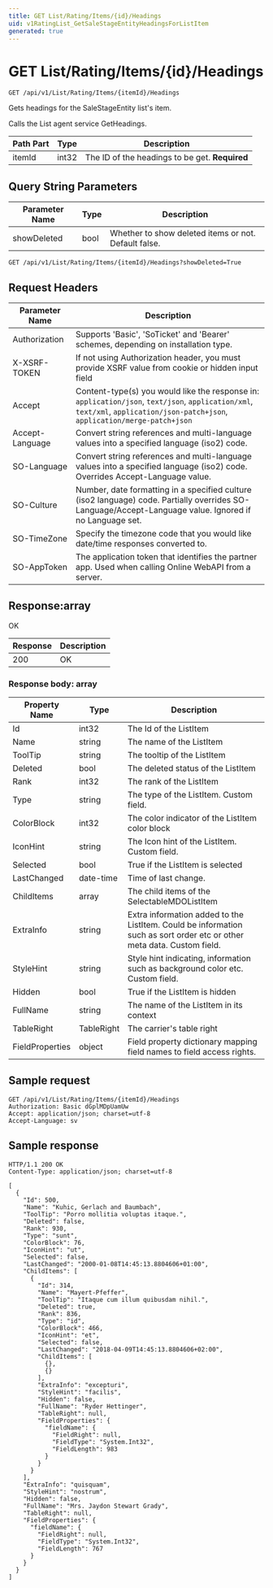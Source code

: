 ```yaml
---
title: GET List/Rating/Items/{id}/Headings
uid: v1RatingList_GetSaleStageEntityHeadingsForListItem
generated: true
---
```


# GET List/Rating/Items/{id}/Headings

```http
GET /api/v1/List/Rating/Items/{itemId}/Headings
```

Gets headings for the SaleStageEntity list's item.


Calls the List agent service GetHeadings.





| Path Part | Type | Description |
|-----------|------|-------------|
| itemId | int32 | The ID of the headings to be get. **Required** |


## Query String Parameters

| Parameter Name | Type |  Description |
|----------------|------|--------------|
| showDeleted | bool |  Whether to show deleted items or not. Default false. |

```http
GET /api/v1/List/Rating/Items/{itemId}/Headings?showDeleted=True
```


## Request Headers

| Parameter Name | Description |
|----------------|-------------|
| Authorization  | Supports 'Basic', 'SoTicket' and 'Bearer' schemes, depending on installation type. |
| X-XSRF-TOKEN   | If not using Authorization header, you must provide XSRF value from cookie or hidden input field |
| Accept         | Content-type(s) you would like the response in: `application/json`, `text/json`, `application/xml`, `text/xml`, `application/json-patch+json`, `application/merge-patch+json` |
| Accept-Language | Convert string references and multi-language values into a specified language (iso2) code. |
| SO-Language | Convert string references and multi-language values into a specified language (iso2) code. Overrides Accept-Language value. |
| SO-Culture | Number, date formatting in a specified culture (iso2 language) code. Partially overrides SO-Language/Accept-Language value. Ignored if no Language set. |
| SO-TimeZone | Specify the timezone code that you would like date/time responses converted to. |
| SO-AppToken | The application token that identifies the partner app. Used when calling Online WebAPI from a server. |


## Response:array

OK

| Response | Description |
|----------------|-------------|
| 200 | OK |

### Response body: array

| Property Name | Type |  Description |
|----------------|------|--------------|
| Id | int32 | The Id of the ListItem |
| Name | string | The name of the ListItem |
| ToolTip | string | The tooltip of the ListItem |
| Deleted | bool | The deleted status of the ListItem |
| Rank | int32 | The rank of the ListItem |
| Type | string | The type of the ListItem. Custom field. |
| ColorBlock | int32 | The color indicator of the ListItem color block |
| IconHint | string | The Icon hint of the ListItem. Custom field. |
| Selected | bool | True if the ListItem is selected |
| LastChanged | date-time | Time of last change. |
| ChildItems | array | The child items of the SelectableMDOListItem |
| ExtraInfo | string | Extra information added to the ListItem. Could be information such as sort order etc or other meta data. Custom field. |
| StyleHint | string | Style hint indicating, information such as background color etc. Custom field. |
| Hidden | bool | True if the ListItem is hidden |
| FullName | string | The name of the ListItem in its context |
| TableRight | TableRight | The carrier's table right |
| FieldProperties | object | Field property dictionary mapping field names to field access rights. |

## Sample request

```http!
GET /api/v1/List/Rating/Items/{itemId}/Headings
Authorization: Basic dGplMDpUamUw
Accept: application/json; charset=utf-8
Accept-Language: sv
```

## Sample response

```http_
HTTP/1.1 200 OK
Content-Type: application/json; charset=utf-8

[
  {
    "Id": 500,
    "Name": "Kuhic, Gerlach and Baumbach",
    "ToolTip": "Porro mollitia voluptas itaque.",
    "Deleted": false,
    "Rank": 930,
    "Type": "sunt",
    "ColorBlock": 76,
    "IconHint": "ut",
    "Selected": false,
    "LastChanged": "2000-01-08T14:45:13.8804606+01:00",
    "ChildItems": [
      {
        "Id": 314,
        "Name": "Mayert-Pfeffer",
        "ToolTip": "Itaque cum illum quibusdam nihil.",
        "Deleted": true,
        "Rank": 836,
        "Type": "id",
        "ColorBlock": 466,
        "IconHint": "et",
        "Selected": false,
        "LastChanged": "2018-04-09T14:45:13.8804606+02:00",
        "ChildItems": [
          {},
          {}
        ],
        "ExtraInfo": "excepturi",
        "StyleHint": "facilis",
        "Hidden": false,
        "FullName": "Ryder Hettinger",
        "TableRight": null,
        "FieldProperties": {
          "fieldName": {
            "FieldRight": null,
            "FieldType": "System.Int32",
            "FieldLength": 983
          }
        }
      }
    ],
    "ExtraInfo": "quisquam",
    "StyleHint": "nostrum",
    "Hidden": false,
    "FullName": "Mrs. Jaydon Stewart Grady",
    "TableRight": null,
    "FieldProperties": {
      "fieldName": {
        "FieldRight": null,
        "FieldType": "System.Int32",
        "FieldLength": 767
      }
    }
  }
]
```